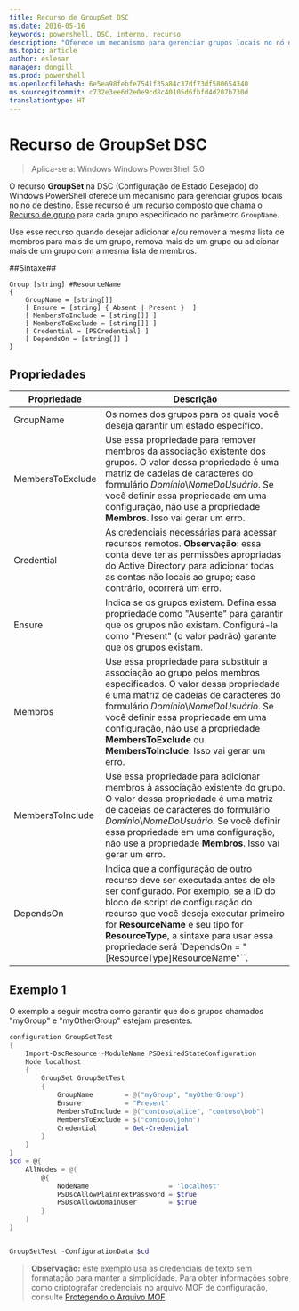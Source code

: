 ```yaml
---
title: Recurso de GroupSet DSC
ms.date: 2016-05-16
keywords: powershell, DSC, interno, recurso
description: "Oferece um mecanismo para gerenciar grupos locais no nó de destino."
ms.topic: article
author: eslesar
manager: dongill
ms.prod: powershell
ms.openlocfilehash: 6e5ea98febfe7541f35a84c37df73df580654340
ms.sourcegitcommit: c732e3ee6d2e0e9cd8c40105d6fbfd4d207b730d
translationtype: HT
---
```

# <a name="dsc-groupset-resource"></a>Recurso de GroupSet DSC

> Aplica-se a: Windows Windows PowerShell 5.0

O recurso **GroupSet** na DSC (Configuração de Estado Desejado) do Windows PowerShell oferece um mecanismo para gerenciar grupos locais no nó de destino. Esse recurso é um [recurso composto](authoringResourceComposite.md) que chama o [Recurso de grupo](groupResource.md) para cada grupo especificado no parâmetro `GroupName`.

Use esse recurso quando desejar adicionar e/ou remover a mesma lista de membros para mais de um grupo, remova mais de um grupo ou adicionar mais de um grupo com a mesma lista de membros.

##<a name="syntax"></a>Sintaxe##
```
Group [string] #ResourceName
{
    GroupName = [string[]]
    [ Ensure = [string] { Absent | Present }  ]
    [ MembersToInclude = [string[]] ]
    [ MembersToExclude = [string[]] ]
    [ Credential = [PSCredential] ]
    [ DependsOn = [string[]] ]
}
```

## <a name="properties"></a>Propriedades

|  Propriedade  |  Descrição   | 
|---|---| 
| GroupName| Os nomes dos grupos para os quais você deseja garantir um estado específico.| 
| MembersToExclude| Use essa propriedade para remover membros da associação existente dos grupos. O valor dessa propriedade é uma matriz de cadeias de caracteres do formulário *Domínio*\\*NomeDoUsuário*. Se você definir essa propriedade em uma configuração, não use a propriedade **Membros**. Isso vai gerar um erro.| 
| Credential| As credenciais necessárias para acessar recursos remotos. **Observação**: essa conta deve ter as permissões apropriadas do Active Directory para adicionar todas as contas não locais ao grupo; caso contrário, ocorrerá um erro.
| Ensure| Indica se os grupos existem. Defina essa propriedade como "Ausente" para garantir que os grupos não existam. Configurá-la como "Present" (o valor padrão) garante que os grupos existam.| 
| Membros| Use essa propriedade para substituir a associação ao grupo pelos membros especificados. O valor dessa propriedade é uma matriz de cadeias de caracteres do formulário *Domínio*\\*NomeDoUsuário*. Se você definir essa propriedade em uma configuração, não use a propriedade **MembersToExclude** ou **MembersToInclude**. Isso vai gerar um erro.| 
| MembersToInclude| Use essa propriedade para adicionar membros à associação existente do grupo. O valor dessa propriedade é uma matriz de cadeias de caracteres do formulário *Domínio*\\*NomeDoUsuário*. Se você definir essa propriedade em uma configuração, não use a propriedade **Membros**. Isso vai gerar um erro.| 
| DependsOn | Indica que a configuração de outro recurso deve ser executada antes de ele ser configurado. Por exemplo, se a ID do bloco de script de configuração do recurso que você deseja executar primeiro for __ResourceName__ e seu tipo for __ResourceType__, a sintaxe para usar essa propriedade será `DependsOn = "[ResourceType]ResourceName"``.| 

## <a name="example-1"></a>Exemplo 1

O exemplo a seguir mostra como garantir que dois grupos chamados "myGroup" e "myOtherGroup" estejam presentes. 

```powershell
configuration GroupSetTest
{
    Import-DscResource -ModuleName PSDesiredStateConfiguration
    Node localhost
    {
        GroupSet GroupSetTest
        {
            GroupName        = @("myGroup", "myOtherGroup")
            Ensure           = "Present"
            MembersToInclude = @("contoso\alice", "contoso\bob")
            MembersToExclude = $("contoso\john")
            Credential       = Get-Credential
        }
    }
}
$cd = @{
    AllNodes = @(
        @{
            NodeName                    = 'localhost'
            PSDscAllowPlainTextPassword = $true
            PSDscAllowDomainUser        = $true
        }
    )
}


GroupSetTest -ConfigurationData $cd
```

>**Observação:** este exemplo usa as credenciais de texto sem formatação para manter a simplicidade. Para obter informações sobre como criptografar credenciais no arquivo MOF de configuração, consulte [Protegendo o Arquivo MOF](secureMOF.md).



